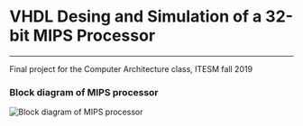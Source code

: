 # VHDL Desing and Simulation of a 32-bit MIPS Processor
___
Final project for the Computer Architecture class, ITESM fall 2019

### Block diagram of MIPS processor

![Block diagram of MIPS processor](https://i.imgur.com/6R3Xz.png)